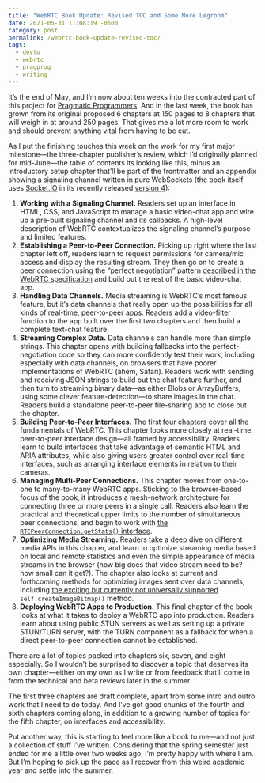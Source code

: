 ```yaml
---
title: "WebRTC Book Update: Revised TOC and Some More Legroom"
date: 2021-05-31 11:08:19 -0500
category: post
permalink: /webrtc-book-update-revised-toc/
tags:
  - devto
  - webrtc
  - pragprog
  - writing
---
```


It’s the end of May, and I’m now about ten weeks into the contracted part of this project for
[Pragmatic Programmers](https://pragprog.com). And in the last week, the book has grown from its
original proposed 6 chapters at 150 pages to 8 chapters that will weigh in at around 250 pages. That
gives me a lot more room to work and should prevent anything vital from having to be cut.

As I put the finishing touches this week on the work for my first major milestone—the three-chapter
publisher’s review, which I’d originally planned for mid-June—the table of contents its looking like
this, minus an introductory setup chapter that’ll be part of the frontmatter and an appendix showing
a signaling channel written in pure WebSockets (the book itself uses [Socket.IO](https://socket.io)
in its recently released [version 4](https://socket.io/blog/socket-io-4-release/)):

1. **Working with a Signaling Channel.** Readers set up an interface in HTML, CSS, and JavaScript
  to manage a basic video-chat app and wire up a pre-built signaling channel and its callbacks. A
  high-level description of WebRTC contextualizes the signaling channel’s purpose and limited
  features.
2. **Establishing a Peer-to-Peer Connection.** Picking up right where the last chapter left off,
  readers learn to request permissions for camera/mic access and display the resulting stream. They
  then go on to create a peer connection using the “perfect negotiation” pattern [described in the
  WebRTC specification](https://www.w3.org/TR/webrtc/#perfect-negotiation-example) and build out the
  rest of the basic video-chat app.
3. **Handling Data Channels.** Media streaming is WebRTC’s most famous feature, but it’s data
  channels that really open up the possibilities for all kinds of real-time, peer-to-peer apps.
  Readers add a video-filter function to the app built over the first two chapters and then build a
  complete text-chat feature.
4. **Streaming Complex Data.** Data channels can handle more than simple strings. This chapter
  opens with building fallbacks into the perfect-negotiation code so they can more confidently test
  their work, including especially with data channels, on browsers that have poorer implementations
  of WebRTC (ahem, Safari). Readers work with sending and receiving JSON strings to build out the
  chat feature further, and then turn to streaming binary data—as either Blobs or ArrayBuffers,
  using some clever feature-detection—to share images in the chat. Readers build a standalone
  peer-to-peer file-sharing app to close out the chapter.
5. **Building Peer-to-Peer Interfaces.** The first four chapters cover all the fundamentals of
  WebRTC. This chapter looks more closely at real-time, peer-to-peer interface design—all framed by
  accessibility. Readers learn to build interfaces that take advantage of semantic HTML and ARIA
  attributes, while also giving users greater control over real-time interfaces, such as arranging
  interface elements in relation to their cameras.
6. **Managing Multi-Peer Connections.** This chapter moves from one-to-one to many-to-many WebRTC
  apps. Sticking to the browser-based focus of the book, it introduces a mesh-network architecture
  for connecting three or more peers in a single call. Readers also learn the practical and
  theoretical upper limits to the number of simultaneous peer connections, and begin to work with
  [the `RTCPeerConnection.getStats()`
  interface](https://developer.mozilla.org/en-US/docs/Web/API/RTCPeerConnection/getStats).
7. **Optimizing Media Streaming.** Readers take a deep dive on different media APIs in this
  chapter, and learn to optimize streaming media based on local and remote statistics and even the
  simple appearance of media streams in the browser (how big does that video stream need to be? how
  small can it get?). The chapter also looks at current and forthcoming methods for optimizing
  images sent over data channels, including [the exciting but currently not universally
  supported](https://developer.mozilla.org/en-US/docs/Web/API/WindowOrWorkerGlobalScope/createImageBitmap)
  `self.createImageBitmap()` method.
8. **Deploying WebRTC Apps to Production.** This final chapter of the book looks at what it takes
  to deploy a WebRTC app into production. Readers learn about using public STUN servers as well as
  setting up a private STUN/TURN server, with the TURN component as a fallback for when a direct
  peer-to-peer connection cannot be established.

There are a lot of topics packed into chapters six, seven, and eight especially. So I wouldn’t be
surprised to discover a topic that deserves its own chapter—either on my own as I write or from
feedback that’ll come in from the technical and beta reviews later in the summer.

The first three chapters are draft complete, apart from some intro and outro work that I need to do
today. And I’ve got good chunks of the fourth and sixth chapters coming along, in addition to a
growing number of topics for the fifth chapter, on interfaces and accessibility.

Put another way, this is starting to feel more like a book to me—and not just a collection of stuff
I’ve written. Considering that the spring semester just ended for me a little over two weeks ago,
I’m pretty happy with where I am. But I’m hoping to pick up the pace as I recover from this weird
academic year and settle into the summer.
